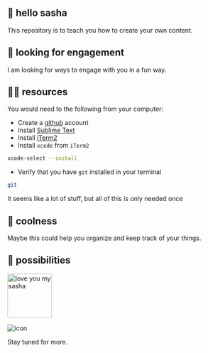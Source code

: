 ## 👋 hello sasha

This repository is to teach you how to create your own content.


## 👀 looking for engagement

I am looking for ways to engage with you in a fun way.


## 🧑‍🎓 resources

You would need to the following from your computer:

- Create a 
[github](http://github.com) account
- Install 
[Sublime Text](https://www.sublimetext.com/download_thanks?target=mac)
- Install 
[iTerm2](https://iterm2.com)
- Install `xcode` from `iTerm2` 
```sh
xcode-select --install
```
- Verify that you have `git` installed in your terminal
```sh
git
```

It seems like a lot of stuff, but all of this is only needed once


## 🦸 coolness

Maybe this could help you organize and keep track of your things.

## 🚀 possibilities

<p>
  <img src="assets/holy.png" width="100" title="love you my sasha"/>

</p>


![icon](assets/icon.svg|100)


Stay tuned for more.
